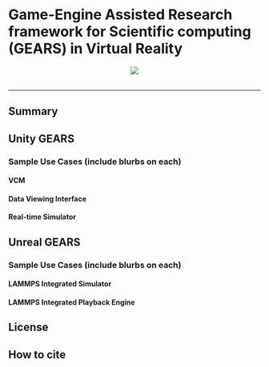 # Game-Engine Assisted Research framework for Scientific computing (GEARS) in Virtual Reality

<div align="center">
  <img src="https://magics.usc.edu/wp-content/uploads/2017/06/GEARS-Logo2.jpg"><br><br>
</div>

-----------------

## Summary

## Unity GEARS
### Sample Use Cases (include blurbs on each)
#### VCM
#### Data Viewing Interface
#### Real-time Simulator

## Unreal GEARS
### Sample Use Cases (include blurbs on each)
#### LAMMPS Integrated Simulator
#### LAMMPS Integrated Playback Engine

## License

## How to cite